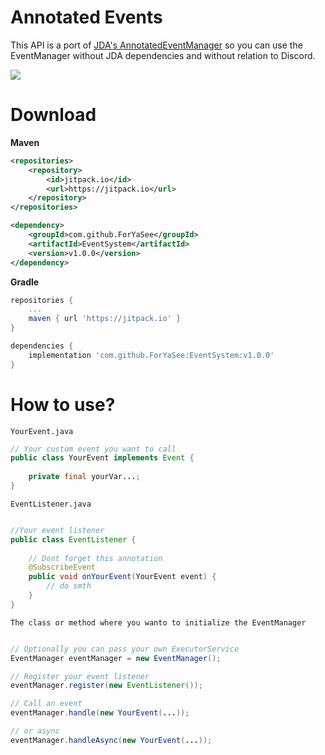 # Annotated Events
This API is a port of [JDA's AnnotatedEventManager](https://github.com/DV8FromTheWorld/JDA/blob/master/src/main/java/net/dv8tion/jda/core/hooks/AnnotatedEventManager.java) so you can use the EventManager without JDA dependencies and without relation to Discord.

[![](https://jitpack.io/v/ForYaSee/EventSystem.svg)](https://jitpack.io/#ForYaSee/EventSystem)

# Download

**Maven**
```xml
<repositories>
    <repository>
	    <id>jitpack.io</id>
	    <url>https://jitpack.io</url>
	</repository>
</repositories>
```
```xml
<dependency>
    <groupId>com.github.ForYaSee</groupId>
    <artifactId>EventSystem</artifactId>
	<version>v1.0.0</version>
</dependency>
```

**Gradle**
```gradle
repositories {
    ...
    maven { url 'https://jitpack.io' }
}

dependencies {
    implementation 'com.github.ForYaSee:EventSystem:v1.0.0'
}

```

# How to use?

`YourEvent.java`
```java
// Your custom event you want to call
public class YourEvent implements Event {
    
    private final yourVar...;
}
```


`EventListener.java`
```java

//Your event listener
public class EventListener {
    
    // Dont forget this annotation
    @SubscribeEvent
    public void onYourEvent(YourEvent event) {
        // do smth
    }
}

```


`The class or method where you wanto to initialize the EventManager`
```java

// Optionally you can pass your own ExecutorService
EventManager eventManager = new EventManager();

// Register your event listener
eventManager.register(new EventListener());

// Call an event
eventManager.handle(new YourEvent(...));

// or async
eventManager.handleAsync(new YourEvent(...));

```
